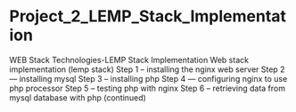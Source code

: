 # Project_2_LEMP_Stack_Implementation
WEB Stack Technologies-LEMP Stack Implementation
Web stack implementation (lemp stack)
Step 1 – installing the nginx web server
Step 2 — installing mysql
Step 3 – installing php
Step 4 — configuring nginx to use php processor
Step 5 – testing php with nginx
Step 6 – retrieving data from mysql database with php (continued)
